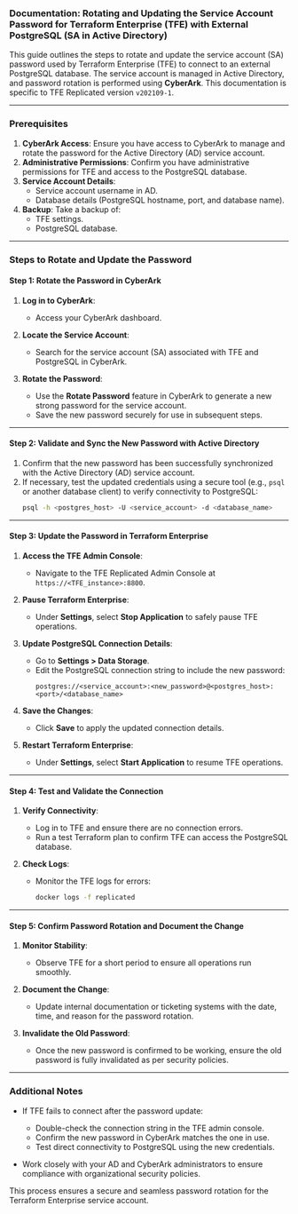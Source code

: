 ### Documentation: Rotating and Updating the Service Account Password for Terraform Enterprise (TFE) with External PostgreSQL (SA in Active Directory)

This guide outlines the steps to rotate and update the service account (SA) password used by Terraform Enterprise (TFE) to connect to an external PostgreSQL database. The service account is managed in Active Directory, and password rotation is performed using **CyberArk**. This documentation is specific to TFE Replicated version `v202109-1`.

---

### Prerequisites
1. **CyberArk Access**: Ensure you have access to CyberArk to manage and rotate the password for the Active Directory (AD) service account.
2. **Administrative Permissions**: Confirm you have administrative permissions for TFE and access to the PostgreSQL database.
3. **Service Account Details**:
   - Service account username in AD.
   - Database details (PostgreSQL hostname, port, and database name).
4. **Backup**: Take a backup of:
   - TFE settings.
   - PostgreSQL database.

---

### Steps to Rotate and Update the Password

#### Step 1: Rotate the Password in CyberArk
1. **Log in to CyberArk**:
   - Access your CyberArk dashboard.

2. **Locate the Service Account**:
   - Search for the service account (SA) associated with TFE and PostgreSQL in CyberArk.

3. **Rotate the Password**:
   - Use the **Rotate Password** feature in CyberArk to generate a new strong password for the service account.
   - Save the new password securely for use in subsequent steps.

---

#### Step 2: Validate and Sync the New Password with Active Directory
1. Confirm that the new password has been successfully synchronized with the Active Directory (AD) service account.
2. If necessary, test the updated credentials using a secure tool (e.g., `psql` or another database client) to verify connectivity to PostgreSQL:
   ```bash
   psql -h <postgres_host> -U <service_account> -d <database_name>
   ```

---

#### Step 3: Update the Password in Terraform Enterprise
1. **Access the TFE Admin Console**:
   - Navigate to the TFE Replicated Admin Console at `https://<TFE_instance>:8800`.

2. **Pause Terraform Enterprise**:
   - Under **Settings**, select **Stop Application** to safely pause TFE operations.

3. **Update PostgreSQL Connection Details**:
   - Go to **Settings > Data Storage**.
   - Edit the PostgreSQL connection string to include the new password:
     ```plaintext
     postgres://<service_account>:<new_password>@<postgres_host>:<port>/<database_name>
     ```

4. **Save the Changes**:
   - Click **Save** to apply the updated connection details.

5. **Restart Terraform Enterprise**:
   - Under **Settings**, select **Start Application** to resume TFE operations.

---

#### Step 4: Test and Validate the Connection
1. **Verify Connectivity**:
   - Log in to TFE and ensure there are no connection errors.
   - Run a test Terraform plan to confirm TFE can access the PostgreSQL database.

2. **Check Logs**:
   - Monitor the TFE logs for errors:
     ```bash
     docker logs -f replicated
     ```

---

#### Step 5: Confirm Password Rotation and Document the Change
1. **Monitor Stability**:
   - Observe TFE for a short period to ensure all operations run smoothly.

2. **Document the Change**:
   - Update internal documentation or ticketing systems with the date, time, and reason for the password rotation.

3. **Invalidate the Old Password**:
   - Once the new password is confirmed to be working, ensure the old password is fully invalidated as per security policies.

---

### Additional Notes
- If TFE fails to connect after the password update:
  - Double-check the connection string in the TFE admin console.
  - Confirm the new password in CyberArk matches the one in use.
  - Test direct connectivity to PostgreSQL using the new credentials.

- Work closely with your AD and CyberArk administrators to ensure compliance with organizational security policies.

This process ensures a secure and seamless password rotation for the Terraform Enterprise service account.